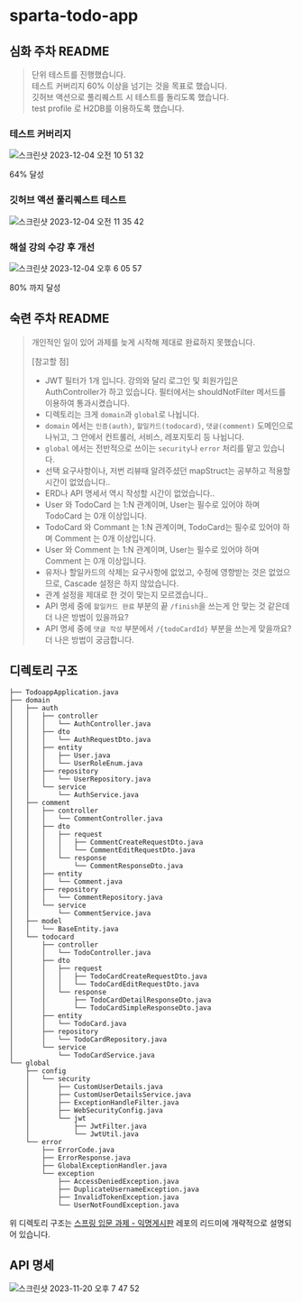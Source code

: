 # sparta-todo-app

## 심화 주차 README

> 단위 테스트를 진행했습니다.    
> 테스트 커버리지 60% 이상을 넘기는 것을 목표로 했습니다.    
> 깃허브 액션으로 풀리퀘스트 시 테스트를 돌리도록 했습니다.   
> test profile 로 H2DB를 이용하도록 했습니다.     

### 테스트 커버리지 
![스크린샷 2023-12-04 오전 10 51 32](https://github.com/lycoris62/sparta-todo-app/assets/55584664/090e892a-fec2-468f-a789-938d3d8fb731)

64% 달성 

### 깃허브 액션 풀리퀘스트 테스트 
![스크린샷 2023-12-04 오전 11 35 42](https://github.com/lycoris62/sparta-todo-app/assets/55584664/c054e7a1-b908-4aaa-89c5-bb2247e595ea)


### 해설 강의 수강 후 개선
![스크린샷 2023-12-04 오후 6 05 57](https://github.com/lycoris62/sparta-todo-app/assets/55584664/a006b68d-4db6-45b7-aebe-7ddf677d6157)

80% 까지 달성

## 숙련 주차 README 

> 개인적인 일이 있어 과제를 늦게 시작해 제대로 완료하지 못했습니다.
>       
> [참고할 점]    
> * JWT 필터가 1개 입니다. 강의와 달리 로그인 및 회원가입은 AuthController가 하고 있습니다. 필터에서는 shouldNotFilter 메서드를 이용하여 통과시켰습니다.
> * 디렉토리는 크게 `domain`과 `global`로 나뉩니다.
> * `domain` 에서는 `인증(auth)`, `할일카드(todocard)`, `댓글(comment)` 도메인으로 나뉘고, 그 안에서 컨트롤러, 서비스, 레포지토리 등 나뉩니다.
> * `global` 에서는 전반적으로 쓰이는 `security`나 `error` 처리를 맡고 있습니다. 
> * 선택 요구사항이나, 저번 리뷰때 알려주셨던 mapStruct는 공부하고 적용할 시간이 없었습니다..
> * ERD나 API 명세서 역시 작성할 시간이 없었습니다..
> * User 와 TodoCard 는 1:N 관계이며, User는 필수로 있어야 하며 TodoCard 는 0개 이상입니다.
> * TodoCard 와 Commant 는 1:N 관계이며, TodoCard는 필수로 있어야 하며 Comment 는 0개 이상입니다.
> * User 와 Comment 는 1:N 관계이며, User는 필수로 있어야 하며 Comment 는 0개 이상입니다.
> * 유저나 할일카드의 삭제는 요구사항에 없었고, 수정에 영향받는 것은 없었으므로, Cascade 설정은 하지 않았습니다.
> * 관계 설정을 제대로 한 것이 맞는지 모르겠습니다..
> * API 명세 중에 `할일카드 완료` 부분의 끝 `/finish`을 쓰는게 안 맞는 것 같은데 더 나은 방법이 있을까요?
> * API 명세 중에 `댓글 작성` 부분에서 `/{todoCardId}` 부분을 쓰는게 맞을까요? 더 나은 방법이 궁금합니다. 



## 디렉토리 구조 
```
├── TodoappApplication.java
├── domain
│   ├── auth
│   │   ├── controller
│   │   │   └── AuthController.java
│   │   ├── dto
│   │   │   └── AuthRequestDto.java
│   │   ├── entity
│   │   │   ├── User.java
│   │   │   └── UserRoleEnum.java
│   │   ├── repository
│   │   │   └── UserRepository.java
│   │   └── service
│   │       └── AuthService.java
│   ├── comment
│   │   ├── controller
│   │   │   └── CommentController.java
│   │   ├── dto
│   │   │   ├── request
│   │   │   │   ├── CommentCreateRequestDto.java
│   │   │   │   └── CommentEditRequestDto.java
│   │   │   └── response
│   │   │       └── CommentResponseDto.java
│   │   ├── entity
│   │   │   └── Comment.java
│   │   ├── repository
│   │   │   └── CommentRepository.java
│   │   └── service
│   │       └── CommentService.java
│   ├── model
│   │   └── BaseEntity.java
│   └── todocard
│       ├── controller
│       │   └── TodoController.java
│       ├── dto
│       │   ├── request
│       │   │   ├── TodoCardCreateRequestDto.java
│       │   │   └── TodoCardEditRequestDto.java
│       │   └── response
│       │       ├── TodoCardDetailResponseDto.java
│       │       └── TodoCardSimpleResponseDto.java
│       ├── entity
│       │   └── TodoCard.java
│       ├── repository
│       │   └── TodoCardRepository.java
│       └── service
│           └── TodoCardService.java
└── global
    ├── config
    │   └── security
    │       ├── CustomUserDetails.java
    │       ├── CustomUserDetailsService.java
    │       ├── ExceptionHandleFilter.java
    │       ├── WebSecurityConfig.java
    │       └── jwt
    │           ├── JwtFilter.java
    │           └── JwtUtil.java
    └── error
        ├── ErrorCode.java
        ├── ErrorResponse.java
        ├── GlobalExceptionHandler.java
        └── exception
            ├── AccessDeniedException.java
            ├── DuplicateUsernameException.java
            ├── InvalidTokenException.java
            └── UserNotFoundException.java
```
위 디렉토리 구조는 [스프링 입문 과제 - 익명게시판](https://github.com/lycoris62/sparta-anonymous-board) 레포의 리드미에 개략적으로 설명되어 있습니다. 

## API 명세 
![스크린샷 2023-11-20 오후 7 47 52](https://github.com/lycoris62/sparta-todo-app/assets/55584664/06b4b56d-c060-4aab-994c-1d8f5253a6fc)




